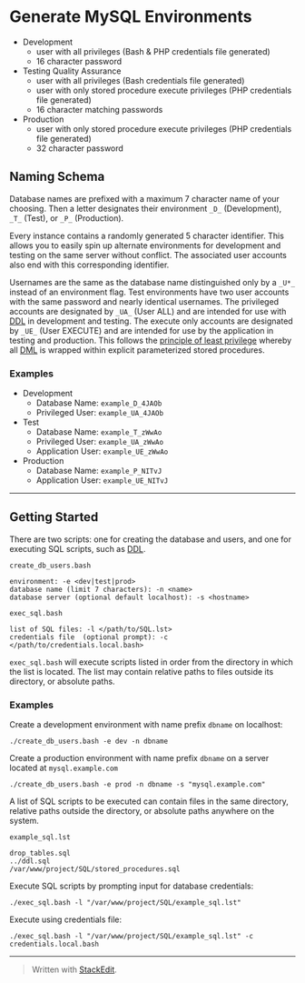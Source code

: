 # Generate MySQL Environments

* Development
    * user with all privileges (Bash & PHP credentials file generated)
    * 16 character password
* Testing Quality Assurance
    * user with all privileges (Bash credentials file generated)
    * user with only stored procedure execute privileges (PHP credentials file generated)
    * 16 character matching passwords
* Production
    * user with only stored procedure execute privileges (PHP credentials file generated)
    * 32 character password

## Naming Schema

Database names are prefixed with a maximum 7 character name of your choosing.
Then a letter designates their environment `_D_` (Development), `_T_` (Test), or `_P_` (Production).

Every instance contains a randomly generated 5 character identifier. This allows you to easily spin up
alternate environments for development and testing on the same server without conflict.
The associated user accounts also end with this corresponding identifier.

Usernames are the same as the database name distinguished only by a `_U*_` instead of an environment flag.
Test environments have two user accounts with the same password and nearly identical usernames.
The privileged accounts are designated by `_UA_` (User ALL)
and are intended for use with [DDL][1] in development and testing.
The execute only accounts are designated by `_UE_` (User EXECUTE)
and are intended for use by the application in testing and production.
This follows the [principle of least privilege][3] whereby
all [DML][2] is wrapped within explicit parameterized stored procedures.

### Examples

* Development
    * Database Name: `example_D_4JAOb`
    * Privileged User: `example_UA_4JAOb`
* Test
    * Database Name: `example_T_zWwAo`
    * Privileged User: `example_UA_zWwAo`
    * Application User: `example_UE_zWwAo`
* Production
    * Database Name: `example_P_NITvJ`
    * Application User: `example_UE_NITvJ`

----------

## Getting Started

There are two scripts:
one for creating the database and users,
and one for executing SQL scripts, such as [DDL][2].

`create_db_users.bash`

    environment: -e <dev|test|prod>
    database name (limit 7 characters): -n <name>
    database server (optional default localhost): -s <hostname>

`exec_sql.bash`

    list of SQL files: -l </path/to/SQL.lst>
    credentials file  (optional prompt): -c </path/to/credentials.local.bash>

`exec_sql.bash` will execute scripts listed in order from the directory in which the list is located.
The list may contain relative paths to files outside its directory, or absolute paths.

### Examples

Create a development environment with name prefix `dbname` on localhost:

    ./create_db_users.bash -e dev -n dbname

Create a production environment with name prefix `dbname` on a server located at `mysql.example.com`

    ./create_db_users.bash -e prod -n dbname -s "mysql.example.com"

A list of SQL scripts to be executed can contain files in the same directory,
relative paths outside the directory, or absolute paths anywhere on the system.

`example_sql.lst`

    drop_tables.sql
    ../ddl.sql
    /var/www/project/SQL/stored_procedures.sql

Execute SQL scripts by prompting input for database credentials:

    ./exec_sql.bash -l "/var/www/project/SQL/example_sql.lst"

Execute using credentials file:

    ./exec_sql.bash -l "/var/www/project/SQL/example_sql.lst" -c credentials.local.bash

----------
[1]:https://en.wikipedia.org/wiki/Data_definition_language
[2]:https://en.wikipedia.org/wiki/Data_manipulation_language
[3]:https://en.wikipedia.org/wiki/Principle_of_least_privilege

> Written with [StackEdit](https://stackedit.io/).
